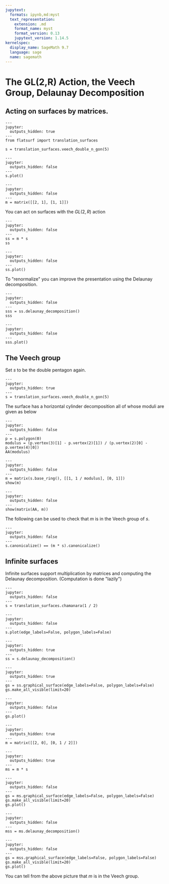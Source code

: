 ```yaml
---
jupytext:
  formats: ipynb,md:myst
  text_representation:
    extension: .md
    format_name: myst
    format_version: 0.13
    jupytext_version: 1.14.5
kernelspec:
  display_name: SageMath 9.7
  language: sage
  name: sagemath
---
```


# The GL(2,R) Action, the Veech Group, Delaunay Decomposition

## Acting on surfaces by matrices.

```{code-cell} ipython3
---
jupyter:
  outputs_hidden: true
---
from flatsurf import translation_surfaces

s = translation_surfaces.veech_double_n_gon(5)
```

```{code-cell} ipython3
---
jupyter:
  outputs_hidden: false
---
s.plot()
```

```{code-cell} ipython3
---
jupyter:
  outputs_hidden: false
---
m = matrix([[2, 1], [1, 1]])
```

You can act on surfaces with the $GL(2,R)$ action

```{code-cell} ipython3
---
jupyter:
  outputs_hidden: false
---
ss = m * s
ss
```

```{code-cell} ipython3
---
jupyter:
  outputs_hidden: false
---
ss.plot()
```

To "renormalize" you can improve the presentation using the Delaunay decomposition.

```{code-cell} ipython3
---
jupyter:
  outputs_hidden: false
---
sss = ss.delaunay_decomposition()
sss
```

```{code-cell} ipython3
---
jupyter:
  outputs_hidden: false
---
sss.plot()
```

## The Veech group

Set $s$ to be the double pentagon again.

```{code-cell} ipython3
---
jupyter:
  outputs_hidden: true
---
s = translation_surfaces.veech_double_n_gon(5)
```

The surface has a horizontal cylinder decomposition all of whose moduli are given as below

```{code-cell} ipython3
---
jupyter:
  outputs_hidden: false
---
p = s.polygon(0)
modulus = (p.vertex(3)[1] - p.vertex(2)[1]) / (p.vertex(2)[0] - p.vertex(4)[0])
AA(modulus)
```

```{code-cell} ipython3
---
jupyter:
  outputs_hidden: false
---
m = matrix(s.base_ring(), [[1, 1 / modulus], [0, 1]])
show(m)
```

```{code-cell} ipython3
---
jupyter:
  outputs_hidden: false
---
show(matrix(AA, m))
```

The following can be used to check that $m$ is in the Veech group of $s$.

```{code-cell} ipython3
---
jupyter:
  outputs_hidden: false
---
s.canonicalize() == (m * s).canonicalize()
```

## Infinite surfaces

Infinite surfaces support multiplication by matrices and computing the Delaunay decomposition. (Computation is done "lazily")

```{code-cell} ipython3
---
jupyter:
  outputs_hidden: false
---
s = translation_surfaces.chamanara(1 / 2)
```

```{code-cell} ipython3
---
jupyter:
  outputs_hidden: false
---
s.plot(edge_labels=False, polygon_labels=False)
```

```{code-cell} ipython3
---
jupyter:
  outputs_hidden: true
---
ss = s.delaunay_decomposition()
```

```{code-cell} ipython3
---
jupyter:
  outputs_hidden: true
---
gs = ss.graphical_surface(edge_labels=False, polygon_labels=False)
gs.make_all_visible(limit=20)
```

```{code-cell} ipython3
---
jupyter:
  outputs_hidden: false
---
gs.plot()
```

```{code-cell} ipython3
---
jupyter:
  outputs_hidden: true
---
m = matrix([[2, 0], [0, 1 / 2]])
```

```{code-cell} ipython3
---
jupyter:
  outputs_hidden: true
---
ms = m * s
```

```{code-cell} ipython3
---
jupyter:
  outputs_hidden: false
---
gs = ms.graphical_surface(edge_labels=False, polygon_labels=False)
gs.make_all_visible(limit=20)
gs.plot()
```

```{code-cell} ipython3
---
jupyter:
  outputs_hidden: false
---
mss = ms.delaunay_decomposition()
```

```{code-cell} ipython3
---
jupyter:
  outputs_hidden: false
---
gs = mss.graphical_surface(edge_labels=False, polygon_labels=False)
gs.make_all_visible(limit=20)
gs.plot()
```

You can tell from the above picture that $m$ is in the Veech group.
